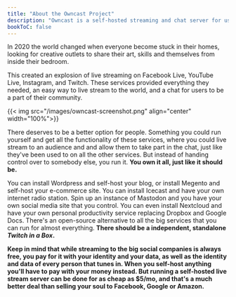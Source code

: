 ```yaml
---
title: "About the Owncast Project"
description: "Owncast is a self-hosted streaming and chat server for use with popular broadcasting software."
bookToC: false
---
```


In 2020 the world changed when everyone become stuck in their homes, looking for creative outlets to share their art, skills and themselves from inside their bedroom.

This created an explosion of live streaming on Facebook Live, YouTube Live, Instagram, and Twitch. These services provided everything they needed, an easy way to live stream to the world, and a chat for users to be a part of their community.

{{< img src="/images/owncast-screenshot.png" align="center" width="100%">}}

There deserves to be a better option for people. Something you could run yourself and get all the functionality of these services, where you could live stream to an audience and and allow them to take part in the chat, just like they've been used to on all the other services. But instead of handing control over to somebody else, you run it. **You own it all, just like it should be.**

You can install Wordpress and self-host your blog, or install Megento and self-host your e-commerce site. You can install Icecast and have your own internet radio station. Spin up an instance of Mastodon and you have your own social media site that you control. You can even install Nextcloud and have your own personal productivity service replacing Dropbox and Google Docs. There's an open-source alternative to all the big services that you can run for almost everything. **There should be a independent, standalone _Twitch in a Box_.**

**Keep in mind that while streaming to the big social companies is always free, you pay for it with your identity and your data, as well as the identity and data of every person that tunes in. When you self-host anything you'll have to pay with your money instead. But running a self-hosted live stream server can be done for as cheap as $5/mo, and that's a much better deal than selling your soul to Facebook, Google or Amazon.**
